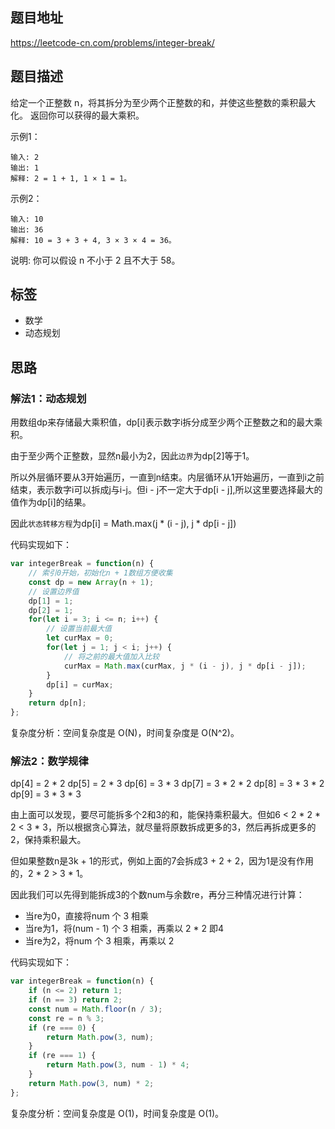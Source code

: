 ## 题目地址

https://leetcode-cn.com/problems/integer-break/

## 题目描述

给定一个正整数 n，将其拆分为至少两个正整数的和，并使这些整数的乘积最大化。 返回你可以获得的最大乘积。

示例1：
```
输入: 2
输出: 1
解释: 2 = 1 + 1, 1 × 1 = 1。
```

示例2：
```
输入: 10
输出: 36
解释: 10 = 3 + 3 + 4, 3 × 3 × 4 = 36。
```

说明: 你可以假设 n 不小于 2 且不大于 58。

## 标签

- 数学
- 动态规划

## 思路

### 解法1：动态规划

用数组dp来存储最大乘积值，dp[i]表示数字i拆分成至少两个正整数之和的最大乘积。

由于至少两个正整数，显然n最小为2，因此`边界`为dp[2]等于1。

所以外层循环要从3开始遍历，一直到n结束。内层循环从1开始遍历，一直到i之前结束，表示数字i可以拆成j与i-j。但i - j不一定大于dp[i - j],所以这里要选择最大的值作为dp[i]的结果。

因此`状态转移方程`为dp[i] = Math.max(j * (i - j), j * dp[i - j])

代码实现如下：
```javascript
var integerBreak = function(n) {
    // 索引0开始，初始化n + 1数组方便收集
    const dp = new Array(n + 1);
    // 设置边界值
    dp[1] = 1;
    dp[2] = 1;
    for(let i = 3; i <= n; i++) {
        // 设置当前最大值
        let curMax = 0;
        for(let j = 1; j < i; j++) {
            // 将之前的最大值加入比较
            curMax = Math.max(curMax, j * (i - j), j * dp[i - j]);
        }
        dp[i] = curMax;
    }
    return dp[n];
};
```

复杂度分析：空间复杂度是 O(N)，时间复杂度是 O(N^2)。

### 解法2：数学规律

dp[4] = 2 * 2
dp[5] = 2 * 3
dp[6] = 3 * 3
dp[7] = 3 * 2 * 2
dp[8] = 3 * 3 * 2
dp[9] = 3 * 3 * 3

由上面可以发现，要尽可能拆多个2和3的和，能保持乘积最大。但如6 < 2 * 2 * 2 < 3 * 3，所以根据贪心算法，就尽量将原数拆成更多的3，然后再拆成更多的2，保持乘积最大。

但如果整数n是3k + 1的形式，例如上面的7会拆成3 + 2 + 2，因为1是没有作用的，2 * 2 > 3 * 1。

因此我们可以先得到能拆成3的个数num与余数re，再分三种情况进行计算：

- 当re为0，直接将num 个 3 相乘
- 当re为1，将(num - 1) 个 3 相乘，再乘以 2 * 2 即4
- 当re为2，将num 个 3 相乘，再乘以 2

代码实现如下：
```javascript
var integerBreak = function(n) {
    if (n <= 2) return 1;
    if (n == 3) return 2;
    const num = Math.floor(n / 3);
    const re = n % 3;
    if (re === 0) {
        return Math.pow(3, num);
    }
    if (re === 1) {
        return Math.pow(3, num - 1) * 4;
    }
    return Math.pow(3, num) * 2;
};
```

复杂度分析：空间复杂度是 O(1)，时间复杂度是 O(1)。
